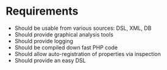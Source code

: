 # Requirements

- Should be usable from various sources: DSL, XML, DB
- Should provide graphical analysis tools
- Should provide logging
- Should be compiled down fast PHP code
- Should allow auto-registration of properties via inspection
- Should provide an easy DSL

